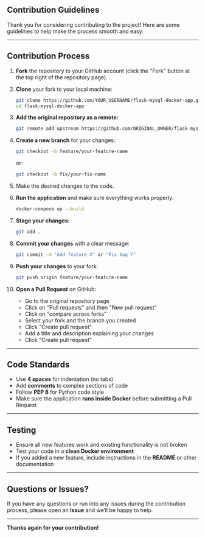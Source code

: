 ## Contribution Guidelines

Thank you for considering contributing to the project! Here are some guidelines to help make the process smooth and easy.

---

## Contribution Process

1. **Fork** the repository to your GitHub account (click the "Fork" button at the top right of the repository page).

2. **Clone** your fork to your local machine:

   ```bash
   git clone https://github.com/YOUR_USERNAME/flask-mysql-docker-app.git
   cd flask-mysql-docker-app
   ```

3. **Add the original repository as a remote:**

   ```bash
   git remote add upstream https://github.com/ORIGINAL_OWNER/flask-mysql-docker-app.git
   ```

4. **Create a new branch** for your changes:

   ```bash
   git checkout -b feature/your-feature-name
   ```

   or:

   ```bash
   git checkout -b fix/your-fix-name
   ```

5. Make the desired changes to the code.

6. **Run the application** and make sure everything works properly:

   ```bash
   docker-compose up --build
   ```

7. **Stage your changes:**

   ```bash
   git add .
   ```

8. **Commit your changes** with a clear message:

   ```bash
   git commit -m "Add feature X" or "Fix bug Y"
   ```

9. **Push your changes** to your fork:

   ```bash
   git push origin feature/your-feature-name
   ```

10. **Open a Pull Request** on GitHub:

    * Go to the original repository page
    * Click on "Pull requests" and then "New pull request"
    * Click on "compare across forks"
    * Select your fork and the branch you created
    * Click "Create pull request"
    * Add a title and description explaining your changes
    * Click "Create pull request"

---

## Code Standards

* Use **4 spaces** for indentation (no tabs)
* Add **comments** to complex sections of code
* Follow **PEP 8** for Python code style
* Make sure the application **runs inside Docker** before submitting a Pull Request

---

## Testing

* Ensure all new features work and existing functionality is not broken
* Test your code in a **clean Docker environment**
* If you added a new feature, include instructions in the **README** or other documentation

---

## Questions or Issues?

If you have any questions or run into any issues during the contribution process, please open an **Issue** and we’ll be happy to help.

---

**Thanks again for your contribution!**
